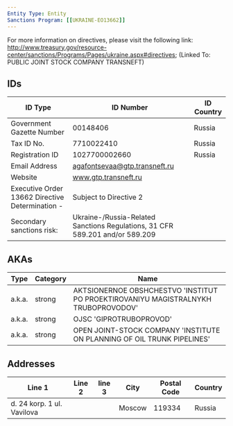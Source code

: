 ```yaml
---
Entity Type: Entity
Sanctions Program: [[UKRAINE-EO13662]]
---
```

For more information on directives, please visit the following link: http://www.treasury.gov/resource-center/sanctions/Programs/Pages/ukraine.aspx#directives; (Linked To: PUBLIC JOINT STOCK COMPANY TRANSNEFT)

## IDs
| ID Type | ID Number | ID Country |
|---------|-----------|------------|
| Government Gazette Number | 00148406 | Russia |
| Tax ID No. | 7710022410 | Russia |
| Registration ID | 1027700002660 | Russia |
| Email Address | agafontsevaa@gtp.transneft.ru |  |
| Website | www.gtp.transneft.ru |  |
| Executive Order 13662 Directive Determination - | Subject to Directive 2 |  |
| Secondary sanctions risk: | Ukraine-/Russia-Related Sanctions Regulations, 31 CFR 589.201 and/or 589.209 |  |


## AKAs
| Type | Category | Name      | 
|------|----------|-----------|
| a.k.a. | strong | AKTSIONERNOE OBSHCHESTVO 'INSTITUT PO PROEKTIROVANIYU MAGISTRALNYKH TRUBOPROVODOV' |
| a.k.a. | strong | OJSC 'GIPROTRUBOPROVOD' |
| a.k.a. | strong | OPEN JOINT-STOCK COMPANY 'INSTITUTE ON PLANNING OF OIL TRUNK PIPELINES' |


## Addresses
| Line 1 | Line 2 | line 3 | City | Postal Code| Country | 
|--------|--------|--------|------|------------|---------|
| d. 24 korp. 1 ul. Vavilova |  |  | Moscow | 119334 | Russia |

